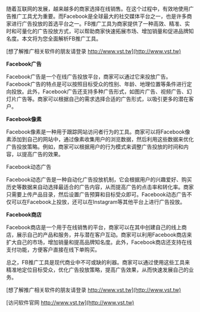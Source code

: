 随着互联网的发展，越来越多的商家选择在线销售。在这个过程中，有效地使用广告推广工具尤为重要。而Facebook是全球最大的社交媒体平台之一，也是许多商家进行广告投放的首选平台之一。FB推广工具为商家提供了一种高效、精准、实时和可量化的广告投放方式，可以帮助商家快速拓展市场、增加销量和促进品牌知名度。本文将为您全面解析FB推广工具。

[想了解推广相关软件的朋友请登录 http://www.vst.tw](http://www.vst.tw)

**Facebook广告**

Facebook广告是一个在线广告投放平台，商家可以通过它来投放广告。Facebook广告的特点是可以按照目标受众的性别、年龄、地理位置等条件进行定向投放。此外，Facebook广告还支持多种广告形式，如图片广告、视频广告、幻灯片广告等。商家可以根据自己的需求选择合适的广告形式，以吸引更多的潜在客户。

**Facebook像素**

Facebook像素是一种用于跟踪网站访问者行为的工具。商家可以将Facebook像素添加到自己的网站中，通过像素收集用户的浏览数据，然后利用这些数据来优化广告投放策略。例如，商家可以根据用户的行为模式来调整广告投放的时间和内容，以提高广告的效果。

Facebook动态广告

Facebook动态广告是一种自动化广告投放机制，它会根据用户的兴趣爱好、购买历史等数据来自动选择最适合的广告内容，从而提高广告的点击率和转化率。商家只需要上传产品目录，然后设置广告预算和目标受众即可。Facebook动态广告不仅可以在Facebook上投放，还可以在Instagram等其他平台上进行广告投放。

**Facebook商店**

Facebook商店是一个用于在线销售的平台，商家可以在其中创建自己的线上商店，展示自己的产品和服务，并与潜在客户互动。商家可以利用Facebook商店来扩大自己的市场，增加销量和提高品牌知名度。此外，Facebook商店还支持在线支付功能，方便客户直接在线下单购买。

总之，FB推广工具是现代商业中不可或缺的利器。商家可以通过使用这些工具来精准地定位目标受众，优化广告投放策略，提高广告效果，从而快速发展自己的业务。

[想了解推广相关软件的朋友请登录 http://www.vst.tw](http://www.vst.tw)


[访问软件官网 http://www.vst.tw](http://www.vst.tw)
